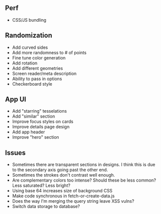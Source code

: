 ## Perf

- CSS/JS bundling

## Randomization

- Add curved sides
- Add more randomness to # of points
- Fine tune color generation
- Add rotation
- Add different geometries
- Screen reader/meta description
- Ability to pass in options
- Checkerboard style

## App UI

- Add "starring" tesselations
- Add "similar" section
- Improve focus styles on cards
- Improve details page design
- Add app header
- Improve "hero" section
 
## Issues

- Sometimes there are transparent sections in designs. I think this is due to the secondary axis going past the other end.
- Sometimes the strokes don't contrast well enough.
- Are complementary colors too intense? Should these be less common? Less saturated? Less bright?
- Using base 64 increases size of background CSS
- Make code synchronous in fetch-or-create-data.js
- Does the way I'm merging the query string leave XSS vulns?
- Switch data storage to database?